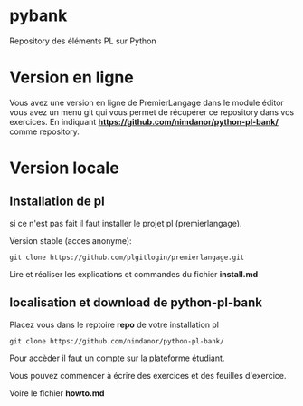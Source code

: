 


# pybank 

Repository des éléments PL sur Python

# Version en ligne

Vous avez une version en ligne de PremierLangage dans le module éditor vous avez un menu git qui vous permet de récupérer ce repository dans vos exercices. En indiquant **https://github.com/nimdanor/python-pl-bank/** comme repository.

# Version locale

## Installation de pl 
si ce n'est pas fait il faut installer le projet pl (premierlangage). 

Version stable (acces anonyme):

	git clone https://github.com/plgitlogin/premierlangage.git


Lire et réaliser les explications et commandes du fichier **install.md**



## localisation et download  de python-pl-bank


Placez vous dans le reptoire **repo** de votre installation pl

	git clone https://github.com/nimdanor/python-pl-bank/

Pour accèder il faut un compte sur la plateforme étudiant.	



Vous pouvez commencer à écrire des exercices et des feuilles d'exercice.

Voire le fichier **howto.md**

